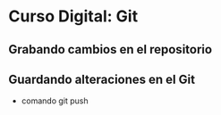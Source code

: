 # Curso Digital: Git

## Grabando cambios en el repositorio

## Guardando alteraciones en el Git

* comando git push